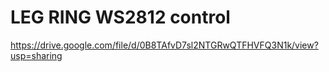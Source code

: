 # LEG RING WS2812 control

https://drive.google.com/file/d/0B8TAfvD7sl2NTGRwQTFHVFQ3N1k/view?usp=sharing
